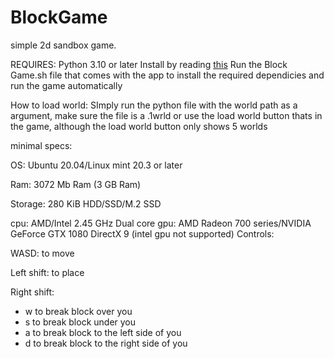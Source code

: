 # BlockGame
simple 2d sandbox game.

REQUIRES:
Python 3.10 or later
Install by reading <a href='https://gist.github.com/rutcreate/c0041e842f858ceb455b748809763ddb'>this</a>
Run the Block Game.sh file that comes with the app to install the required dependicies and run the game automatically

How to load world:
SImply run the python file with the world path as a argument, make sure the file is a .1wrld or use the load world button thats in the game, although the load world button only shows 5 worlds

minimal specs:

OS: Ubuntu 20.04/Linux mint 20.3 or later

Ram: 3072 Mb Ram (3 GB Ram)

Storage: 280 KiB HDD/SSD/M.2 SSD

cpu: AMD/Intel 2.45 GHz Dual core
gpu: AMD Radeon 700 series/NVIDIA GeForce GTX 1080 DirectX 9 (intel gpu not supported)
Controls:

WASD: to move

Left shift: to place

Right shift:
  - w to break block over you
  - s to break block under you
  - a to break block to the left side of you
  - d to break block to the right side of you
